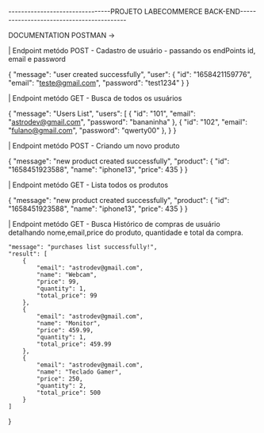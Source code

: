 --------------------------------PROJETO LABECOMMERCE BACK-END------------------------------------------

DOCUMENTATION POSTMAN ->


| Endpoint metódo POST - Cadastro de usuário - passando os endPoints id, email e password

{
    "message": "user created successfully",
    "user": {
        "id": "1658421159776",
        "email": "teste@gmail.com",
        "password": "test1234"
    }
}


| Endpoint metódo GET - Busca de todos os usuários

{
    "message": "Users List",
    "users": [
        {
            "id": "101",
            "email": "astrodev@gmail.com",
            "password": "bananinha"
        },
        {
            "id": "102",
            "email": "fulano@gmail.com",
            "password": "qwerty00"
        },
}   }


| Endpoint metódo POST - Criando um novo produto

{
    "message": "new product created successfully",
    "product": {
        "id": "1658451923588",
        "name": "iphone13",
        "price": 435
    }
}

| Endpoint metódo GET - Lista todos os produtos

{
    "message": "new product created successfully",
    "product": {
        "id": "1658451923588",
        "name": "iphone13",
        "price": 435
    }
}

| Endpoint metódo GET - Busca Histórico de compras de usuário detalhando nome,email,price do produto, quantidade e total da compra.


    "message": "purchases list successfully!",
    "result": [
        {
            "email": "astrodev@gmail.com",
            "name": "Webcam",
            "price": 99,
            "quantity": 1,
            "total_price": 99
        },
        {
            "email": "astrodev@gmail.com",
            "name": "Monitor",
            "price": 459.99,
            "quantity": 1,
            "total_price": 459.99
        },
        {
            "email": "astrodev@gmail.com",
            "name": "Teclado Gamer",
            "price": 250,
            "quantity": 2,
            "total_price": 500
        }
    ]
}

